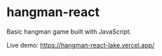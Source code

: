 # hangman-react

Basic hangman game built with JavaScript.

Live demo: <https://hangman-react-lake.vercel.app/>
